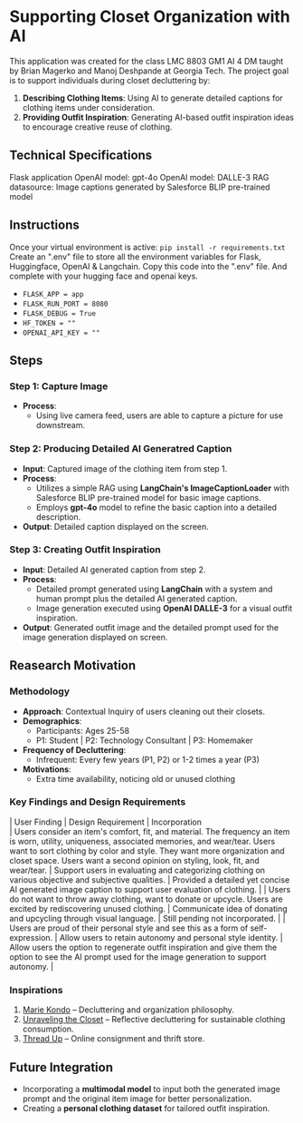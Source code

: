# Supporting Closet Organization with AI
This application was created for the class LMC 8803 GM1 AI 4 DM taught by Brian Magerko and Manoj Deshpande at Georgia Tech. The project goal is to support individuals during closet decluttering by:  
1. **Describing Clothing Items**: Using AI to generate detailed captions for clothing items under consideration.  
2. **Providing Outfit Inspiration**: Generating AI-based outfit inspiration ideas to encourage creative reuse of clothing.  

## Technical Specifications
Flask application
OpenAI model: gpt-4o
OpenAI model: DALLE-3
RAG datasource: Image captions generated by Salesforce BLIP pre-trained model

## Instructions
Once your virtual environment is active: `pip install -r requirements.txt`
Create an ".env" file to store all the environment variables for Flask, Huggingface, OpenAI & Langchain. Copy this code into the ".env" file. And complete with your hugging face and openai keys.
- `FLASK_APP = app`
- `FLASK_RUN_PORT = 8080`
- `FLASK_DEBUG = True`
- `HF_TOKEN = ""`
- `OPENAI_API_KEY = ""`  

## Steps 

### Step 1: Capture Image 
- **Process**:  
  - Using live camera feed, users are able to capture a picture for use downstream.

### Step 2: Producing Detailed AI Generatred Caption
- **Input**: Captured image of the clothing item from step 1.
- **Process**:  
  - Utilizes a simple RAG using **LangChain's ImageCaptionLoader** with Salesforce BLIP pre-trained model for basic image captions.  
  - Employs **gpt-4o** model to refine the basic caption into a detailed description.
- **Output**: Detailed caption displayed on the screen.  

### Step 3: Creating Outfit Inspiration  
- **Input**: Detailed AI generated caption from step 2.  
- **Process**:  
  - Detailed prompt generated using **LangChain** with a system and human prompt plus the detailed AI generated caption.  
  - Image generation executed using **OpenAI DALLE-3** for a visual outfit inspiration.  
- **Output**: Generated outfit image and the detailed prompt used for the image generation displayed on screen.  

## Reasearch Motivation

### Methodology  
- **Approach**: Contextual Inquiry of users cleaning out their closets.  
- **Demographics**:  
  - Participants: Ages 25-58  
  - P1: Student | P2: Technology Consultant | P3: Homemaker  
- **Frequency of Decluttering**:  
  - Infrequent: Every few years (P1, P2) or 1-2 times a year (P3)
- **Motivations**:  
  - Extra time availability, noticing old or unused clothing

### Key Findings and Design Requirements  
| User Finding                                                                                               | Design Requirement                                                            | Incorporation         
| Users consider an item's comfort, fit, and material. The frequency an item is worn, utility, uniqueness, associated memories, and wear/tear. Users want to sort clothing by color and style. They want more organization and closet space. Users want a second opinion on styling, look, fit, and wear/tear. | Support users in evaluating and categorizing clothing on various objective and subjective qualities. | Provided a detailed yet concise AI generated image caption to support user evaluation of clothing. |
| Users do not want to throw away clothing, want to donate or upcycle. Users are excited by rediscovering unused clothing. | Communicate idea of donating and upcycling through visual language.            | Still pending not incorporated.                                                                                         |
| Users are proud of their personal style and see this as a form of self-expression.                        | Allow users to retain autonomy and personal style identity.                     | Allow users the option to regenerate outfit inspiration and give them the option to see the AI prompt used for the image generation to support autonomy. |



### Inspirations  

1. [Marie Kondo](https://konmari.com/) – Decluttering and organization philosophy.  
2. [Unraveling the Closet](https://www.sciencedirect.com/science/article/pii/S2666784324000639?via%3Dihub) – Reflective decluttering for sustainable clothing consumption.  
3. [Thread Up](https://www.thredup.com/about) – Online consignment and thrift store.  

## Future Integration
  - Incorporating a **multimodal model** to input both the generated image prompt and the original item image for better personalization.  
  - Creating a **personal clothing dataset** for tailored outfit inspiration.  
